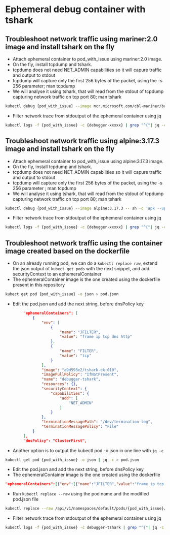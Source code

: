 
# Ephemeral debug container with tshark

## Troubleshoot network traffic using mariner:2.0 image and install tshark on the fly

+ Attach ephemeral container to pod_with_issue using mariner:2.0 image.
+ On the fly, install tcpdump and tshark.
+ tcpdump does not need NET_ADMIN capabilities so it will capure traffic and output to stdout
+ tcpdump will capture only the first 256 bytes of the packet, using the -s 256 parameter; man tcpdump
+ We will analyse it using tshark, that will read from the stdout of tcpdump capturing network traffic on tcp port 80; man tshark

```bash
kubectl debug {pod_with_issue} --image mcr.microsoft.com/cbl-mariner/base/core:2.0 -- sh -c 'tdnf install -q -y mariner-repos-extended ; tdnf install -q -y tcpdump wireshark-cli ; tcpdump -U -i eth0 -s 256 -w - tcp port 80 | tshark -r - -T ek -J "frame ip tcp http"'
```

+ Filter network trace from stdoutput of the ephemeral container using jq

```bash
kubectl logs -f {pod_with_issue} -c {debugger-xxxxx} | grep "^{"| jq -c '.layers|[.frame.frame_frame_time, .http.http_http_response_code, .http.http_http_response_line]'
```

## Troubleshoot network traffic using alpine:3.17.3 image and install tshark on the fly

+ Attach ephemeral container to pod_with_issue using alpine:3.17.3 image.
+ On the fly, install tcpdump and tshark.
+ tcpdump does not need NET_ADMIN capabilities so it will capure traffic and output to stdout
+ tcpdump will capture only the first 256 bytes of the packet, using the -s 256 parameter ; man tcpdump
+ We will analyse it using tshark, that will read from the stdout of tcpdump capturing network traffic on tcp port 80; man tshark

```bash
kubectl debug {pod_with_issue} --image alpine:3.17.3 -- sh -c 'apk --update --no-cache add tcpdump tshark ; tcpdump -U -i eth0 -s 256 -w - tcp port 80 | tshark -r - -T ek -J "frame ip tcp http"'
```

+ Filter network trace from stdoutput of the ephemeral container using jq

```bash
kubectl logs -f {pod_with_issue} -c {debugger-xxxxx} | grep "^{"| jq -c '.layers|[.frame.frame_frame_time, .http.http_http_response_code, .http.http_http_response_line]'
```

## Troubleshoot network traffic using the container image created based on the dockerfile

+ On an already running pod, we can do a `kubectl replace raw`, extend the json output of `kubect get pods` with the next snippet, and add securityContext to an ephemeralContainer
+ The ephemeralContainer image is the one created using the dockerfile present in this repository

```bash
kubect get pod {pod_with_issue} -o json > pod.json
```

+ Edit the pod.json and add the next string, before dnsPolicy key

```json
        "ephemeralContainers": [
            {
                "env": [
                    {
                        "name": "JFILTER",
                        "value": "frame ip tcp dns http"
                    },
                    {
                        "name": "FILTER",
                        "value": "tcp"
                    }
                ],
                "image": "a9d593e2/tshark-ek:010",
                "imagePullPolicy": "IfNotPresent",
                "name": "debugger-tshark",
                "resources": {},
                "securityContext": {
                    "capabilities": {
                        "add": [
                            "NET_ADMIN"
                        ]
                    }
                },
                "terminationMessagePath": "/dev/termination-log",
                "terminationMessagePolicy": "File"
            }
        ],
        "dnsPolicy": "ClusterFirst",
```

+ Another option is to output the kubectl pod -o json in one line with `jq -c`

```bash
kubectl get pod {pod_with_issue} -o json | jq -c > pod.json
```

+ Edit the pod.json and add the next string, before dnsPolicy key
+ The ephemeralContainer image is the one created using the dockerfile

```json
"ephemeralContainers":[{"env":[{"name":"JFILTER","value":"frame ip tcp dns http"},{"name":"FILTER","value":"tcp"}],"image":"a9d593e2/tshark-ek:010","resources":{},"imagePullPolicy":"IfNotPresent","name":"debugger-tshark","securityContext":{"capabilities":{"add":["NET_ADMIN"]}},"terminationMessagePath":"/dev/termination-log","terminationMessagePolicy": "File"}],
```

+ Run `kubectl replace --raw` using the pod name and the modified pod.json file

```bash
kubectl replace --raw /api/v1/namespaces/default/pods/{pod_with_issue}/ephemeralcontainers -f pod.json
```

+ Filter network trace from stdoutput of the ephemeral container using jq

```bash
kubectl logs -f {pod_with_issue} -c debugger-tshark | grep "^{"| jq -c '.layers|[.frame.frame_frame_time, .http.http_http_response_code, .http.http_http_response_line]'
```

